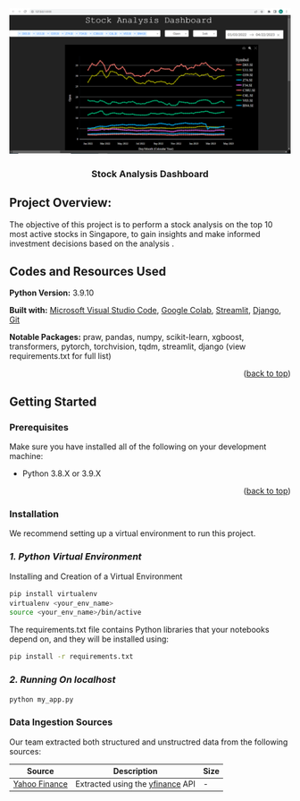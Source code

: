 <div align="center">
  <a>
    <img src="Stock Analysis Dashboard.png" alt="Logo" width="1250">
  </a>
  <h3 align="center">Stock Analysis Dashboard</h3>
</div>

## Project Overview:

The objective of this project is to perform a stock analysis on the top 10 most active stocks in Singapore, to gain insights and make informed investment decisions based on the analysis .

## Codes and Resources Used

**Python Version:** 3.9.10

**Built with:** [Microsoft Visual Studio Code](https://code.visualstudio.com/), [Google Colab](https://colab.research.google.com/), [Streamlit](https://streamlit.io/), [Django](https://www.djangoproject.com/), [Git](https://git-scm.com/)

**Notable Packages:** praw, pandas, numpy, scikit-learn, xgboost, transformers, pytorch, torchvision, tqdm, streamlit, django (view requirements.txt for full list)

<p align="right">(<a href="#top">back to top</a>)</p>

## Getting Started

### **Prerequisites**

Make sure you have installed all of the following on your development machine:

- Python 3.8.X or 3.9.X

<p align="right">(<a href="#top">back to top</a>)</p>

### **Installation**

We recommend setting up a virtual environment to run this project.


### _1. Python Virtual Environment_

Installing and Creation of a Virtual Environment

```sh
pip install virtualenv
virtualenv <your_env_name>
source <your_env_name>/bin/active
```

The requirements.txt file contains Python libraries that your notebooks depend on, and they will be installed using:

```sh
pip install -r requirements.txt
```

### _2. Running On localhost_
 
```sh
python my_app.py
```

### Data Ingestion Sources

Our team extracted both structured and unstructred data from the following sources:

| Source | Description | Size |
| ----------- | ----------- | ----------- |
| [Yahoo Finance](https://sg.finance.yahoo.com/) | Extracted using the [yfinance](https://pypi.org/project/yfinance/) API | - |
